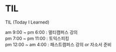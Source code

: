 # TIL
TIL (Today I Learned)

am 9:00 ~ pm 6:00 : 멀티캠퍼스 강의  
pm 7:00 ~ pm 11:00 : 토익스피킹  
pm 12:00 ~ am 4:00 : 패스트캠퍼스 강의 or 자소서 준비  
